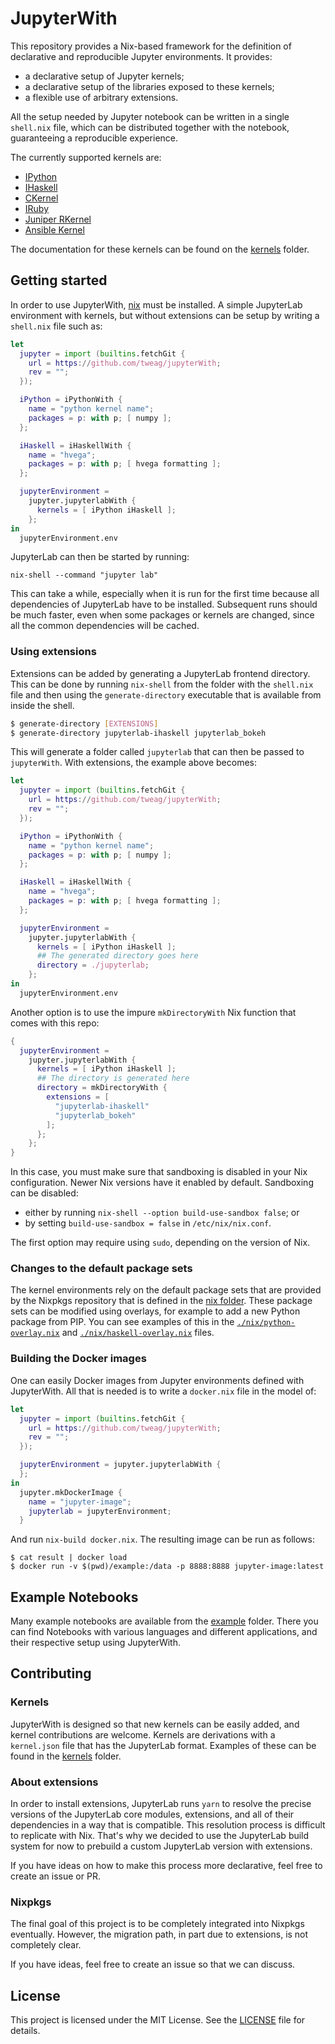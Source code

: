 # JupyterWith

This repository provides a Nix-based framework for the definition of
declarative and reproducible Jupyter environments.
It provides:

- a declarative setup of Jupyter kernels;
- a declarative setup of the libraries exposed to these kernels;
- a flexible use of arbitrary extensions.

All the setup needed by Jupyter notebook can be written in a single `shell.nix`
file, which can be distributed together with the notebook, guaranteeing a
reproducible experience.

The currently supported kernels are:

- [IPython](https://github.com/ipython/ipykernel)
- [IHaskell](https://github.com/gibiansky/IHaskell)
- [CKernel](https://github.com/brendan-rius/jupyter-c-kernel)
- [IRuby](https://github.com/SciRuby/iruby)
- [Juniper RKernel](https://github.com/JuniperKernel/JuniperKernel)
- [Ansible Kernel](https://github.com/ansible/ansible-jupyter-kernel)

The documentation for these kernels can be found on the [kernels](kernels)
folder.

## Getting started

In order to use JupyterWith, [nix](https://nixos.org/nix/) must be installed.
A simple JupyterLab environment with kernels, but without extensions can be
setup by writing a `shell.nix` file such as:

``` nix
let
  jupyter = import (builtins.fetchGit {
    url = https://github.com/tweag/jupyterWith;
    rev = "";
  });

  iPython = iPythonWith {
    name = "python kernel name";
    packages = p: with p; [ numpy ];
  };

  iHaskell = iHaskellWith {
    name = "hvega";
    packages = p: with p; [ hvega formatting ];
  };

  jupyterEnvironment =
    jupyter.jupyterlabWith {
      kernels = [ iPython iHaskell ];
    };
in
  jupyterEnvironment.env
```

JupyterLab can then be started by running:

```
nix-shell --command "jupyter lab"
```

This can take a while, especially when it is run for the first time because all
dependencies of JupyterLab have to be installed. Subsequent runs should be much
faster, even when some packages or kernels are changed, since all the common
dependencies will be cached.

### Using extensions

Extensions can be added by generating a JupyterLab frontend directory.
This can be done by running `nix-shell` from the folder with the `shell.nix`
file and then using the `generate-directory` executable that is available from
inside the shell.

``` bash
$ generate-directory [EXTENSIONS]
$ generate-directory jupyterlab-ihaskell jupyterlab_bokeh
```

This will generate a folder called `jupyterlab` that can then be passed to
`jupyterWith`. With extensions, the example above becomes:

``` nix
let
  jupyter = import (builtins.fetchGit {
    url = https://github.com/tweag/jupyterWith;
    rev = "";
  });

  iPython = iPythonWith {
    name = "python kernel name";
    packages = p: with p; [ numpy ];
  };

  iHaskell = iHaskellWith {
    name = "hvega";
    packages = p: with p; [ hvega formatting ];
  };

  jupyterEnvironment =
    jupyter.jupyterlabWith {
      kernels = [ iPython iHaskell ];
      ## The generated directory goes here
      directory = ./jupyterlab;
    };
in
  jupyterEnvironment.env
```

Another option is to use the impure `mkDirectoryWith` Nix function that comes
with this repo:

``` nix
{
  jupyterEnvironment =
    jupyter.jupyterlabWith {
      kernels = [ iPython iHaskell ];
      ## The directory is generated here
      directory = mkDirectoryWith {
        extensions = [
          "jupyterlab-ihaskell"
          "jupyterlab_bokeh"
        ];
      };
    };
}
```

In this case, you must make sure that sandboxing is disabled in your Nix
configuration. Newer Nix versions have it enabled by default. Sandboxing can be
disabled:

- either by running `nix-shell --option build-use-sandbox false`; or
- by setting `build-use-sandbox = false` in `/etc/nix/nix.conf`.

The first option may require using `sudo`, depending on the version of Nix.

### Changes to the default package sets

The kernel environments rely on the default package sets that are provided by
the Nixpkgs repository that is defined in the [nix folder](nix). These package
sets can be modified using overlays, for example to add a new Python package
from PIP. You can see examples of this in the
[`./nix/python-overlay.nix`](nix/python-overlay.nix) and
[`./nix/haskell-overlay.nix`](nix/haskell-overlay.nix) files.

### Building the Docker images

One can easily Docker images from Jupyter environments defined with
JupyterWith. All that is needed is to write a `docker.nix` file in the model
of:

``` nix
let
  jupyter = import (builtins.fetchGit {
    url = https://github.com/tweag/jupyterWith;
    rev = "";
  });

  jupyterEnvironment = jupyter.jupyterlabWith {
  };
in
  jupyter.mkDockerImage {
    name = "jupyter-image";
    jupyterlab = jupyterEnvironment;
  }
```

And run `nix-build docker.nix`. The resulting image can be run as follows:

```
$ cat result | docker load
$ docker run -v $(pwd)/example:/data -p 8888:8888 jupyter-image:latest
```

## Example Notebooks

Many example notebooks are available from the [example](example) folder.  There
you can find Notebooks with various languages and different applications, and
their respective setup using JupyterWith.

## Contributing

### Kernels

JupyterWith is designed so that new kernels can be easily added, and kernel
contributions are welcome. Kernels are derivations with a `kernel.json` file
that has the JupyterLab format. Examples of these can be found in the
[kernels](kernels) folder.

### About extensions

In order to install extensions, JupyterLab runs `yarn` to resolve the precise
versions of the JupyterLab core modules, extensions, and all of their
dependencies in a way that is compatible. This resolution process is difficult
to replicate with Nix. That's why we decided to use the JupyterLab build system
for now to prebuild a custom JupyterLab version with extensions.

If you have ideas on how to make this process more declarative, feel free to
create an issue or PR.

### Nixpkgs

The final goal of this project is to be completely integrated into Nixpkgs
eventually. However, the migration path, in part due to extensions, is not
completely clear.

If you have ideas, feel free to create an issue so that we can discuss.

## License

This project is licensed under the MIT License. See the [LICENSE](LICENSE)
file for details.
